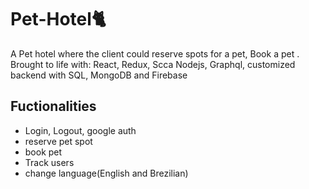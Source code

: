 # Pet-Hotel🐈
A Pet hotel where the client could reserve spots for a pet, Book a pet . Brought to life with: React, Redux, Scca Nodejs, Graphql, customized backend with SQL, MongoDB and Firebase

## Fuctionalities
- Login, Logout, google auth
- reserve pet spot
- book pet
- Track users
- change language(English and Brezilian)

